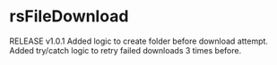 
rsFileDownload
=======================


RELEASE v1.0.1
Added logic to create folder before download attempt.
Added try/catch logic to retry failed downloads 3 times before.
